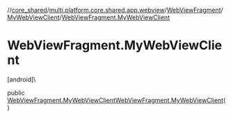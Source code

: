 //[core_shared](../../../../index.md)/[multi.platform.core.shared.app.webview](../../index.md)/[WebViewFragment](../index.md)/[MyWebViewClient](index.md)/[WebViewFragment.MyWebViewClient](-web-view-fragment.-my-web-view-client.md)

# WebViewFragment.MyWebViewClient

[android]\

public [WebViewFragment.MyWebViewClient](index.md)[WebViewFragment.MyWebViewClient](-web-view-fragment.-my-web-view-client.md)()
